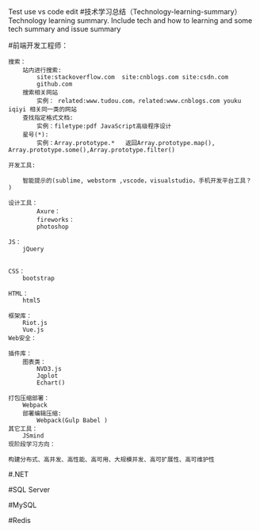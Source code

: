 Test use vs code edit
#技术学习总结（Technology-learning-summary）
Technology learning summary. Include tech and how to learning and some tech summary and issue summary

#前端开发工程师：
	
	搜索：
		站内进行搜索:
			site:stackoverflow.com  site:cnblogs.com site:csdn.com 
			github.com
		搜索相关网站
			实例： related:www.tudou.com，related:www.cnblogs.com youku iqiyi 相关同一类的网站
		查找指定格式文档:
			实例：filetype:pdf JavaScript高级程序设计
		星号(*):
			实例：Array.prototype.*   返回Array.prototype.map(), Array.prototype.some(),Array.prototype.filter()
	
	开发工具:
		
		智能提示的(sublime, webstorm ,vscode，visualstudio，手机开发平台工具？ )
		
	设计工具：
			Axure：
			fireworks：
			photoshop
				
	JS：
		jQuery
	
	
	CSS：
		bootstrap
	
	HTML：
		html5
	
	框架库：
		Riot.js
		Vue.js
	Web安全：
	
	插件库：
		图表类：
			NVD3.js
			Jqplot
			Echart()
			
	打包压缩部署：	
		Webpack
		部署编辑压缩:
			Webpack(Gulp Babel )
	其它工具：
		JSmind
	现阶段学习方向：
			
	构建分布式、高并发、高性能、高可用、大规模并发、高可扩展性、高可维护性
		
#.NET

#SQL Server

#MySQL

#Redis



